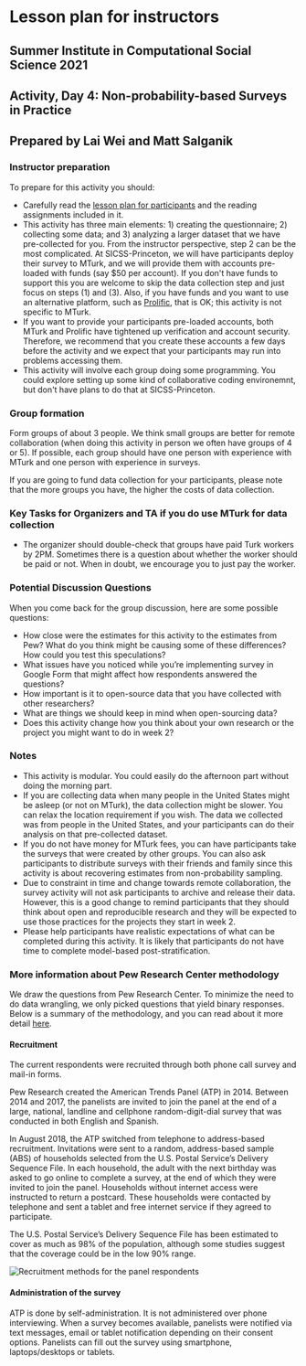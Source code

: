 # Lesson plan for instructors
## Summer Institute in Computational Social Science 2021
## Activity, Day 4: Non-probability-based Surveys in Practice
## Prepared by Lai Wei and Matt Salganik

### Instructor preparation

To prepare for this activity you should:
- Carefully read the [lesson plan for participants](lesson_plan_survey_participant.md) and the reading assignments included in it.
- This activity has three main elements: 1) creating the questionnaire; 2) collecting some data; and 3) analyzing a larger dataset that we have pre-collected for you. From the instructor perspective, step 2 can be the most complicated. At SICSS-Princeton, we will have participants deploy their survey to MTurk, and we will provide them with accounts pre-loaded with funds (say $50 per account). If you don't have funds to support this you are welcome to skip the data collection step and just focus on steps (1) and (3). Also, if you have funds and you want to use an alternative platform, such as [Prolific](https://www.prolific.co/), that is OK; this activity is not specific to MTurk.
- If you want to provide your participants pre-loaded accounts, both MTurk and Prolific have tightened up verification and account security. Therefore, we recommend that you create these accounts a few days before the activity and we expect that your participants may run into problems accessing them.
- This activity will involve each group doing some programming.  You could explore setting up some kind of collaborative coding environemnt, but don't have plans to do that at SICSS-Princeton.

### Group formation

Form groups of about 3 people. We think small groups are better for remote collaboration (when doing this activity in person we often have groups of 4 or 5).  If possible, each group should have one person with experience with MTurk and one person with experience in surveys.  

If you are going to fund data collection for your participants, please note that the more groups you have, the higher the costs of data collection.

### Key Tasks for Organizers and TA if you do use MTurk for data collection

- The organizer should double-check that groups have paid Turk workers by 2PM. Sometimes there is a question about whether the worker should be paid or not. When in doubt, we encourage you to just pay the worker.

### Potential Discussion Questions

When you come back for the group discussion, here are some possible questions:
- How close were the estimates for this activity to the estimates from Pew? What do you think might be causing some of these differences? How could you test this speculations?
- What issues have you noticed while you’re implementing survey in Google Form that might affect how respondents answered the questions?
- How important is it to open-source data that you have collected with other researchers?
- What are things we should keep in mind when open-sourcing data?
- Does this activity change how you think about your own research or the project you might want to do in week 2?

### Notes

- This activity is modular. You could easily do the afternoon part without doing the morning part.
- If you are collecting data when many people in the United States might be asleep (or not on MTurk), the data collection might be slower.  You can relax the location requirement if you wish.  The data we collected was from people in the United States, and your participants can do their analysis on that pre-collected dataset.
- If you do not have money for MTurk fees, you can have participants take the surveys that were created by other groups. You can also ask participants to distribute surveys with their friends and family since this activity is about recovering estimates from non-probability sampling.
- Due to constraint in time and change towards remote collaboration, the survey activity will not ask participants to archive and release their data.  However, this is a good change to remind participants that they should think about open and reproducible research and they will be expected to use those practices for the projects they start in week 2.
- Please help participants have realistic expectations of what can be completed during this activity. It is likely that participants do not have time to complete model-based post-stratification.

### More information about Pew Research Center methodology

We draw the questions from Pew Research Center. To minimize the need to do data wrangling, we only picked questions that yield binary responses. Below is a summary of the methodology, and you can read about it more detail [here](https://www.pewresearch.org/methods/u-s-survey-research/american-trends-panel/).

#### Recruitment

The current respondents were recruited through both phone call survey and mail-in forms.

Pew Research created the American Trends Panel (ATP) in 2014. Between 2014 and 2017, the panelists are invited to join the panel at the end of a large, national, landline and cellphone random-digit-dial survey that was conducted in both English and Spanish.

In August 2018, the ATP switched from telephone to address-based recruitment. Invitations were sent to a random, address-based sample (ABS) of households selected from the U.S. Postal Service’s Delivery Sequence File. In each household, the adult with the next birthday was asked to go online to complete a survey, at the end of which they were invited to join the panel. Households without internet access were instructed to return a postcard. These households were contacted by telephone and sent a tablet and free internet service if they agreed to participate.

The U.S. Postal Service’s Delivery Sequence File has been estimated to cover as much as 98% of the population, although some studies suggest that the coverage could be in the low 90% range.

![Recruitment methods for the panel respondents](https://www.pewresearch.org/methods/wp-content/uploads/sites/10/2019/12/12.12.19_ATP-update.png?resize=640,510)

#### Administration of the survey

ATP is done by self-administration. It is not administered over phone interviewing. When a survey becomes available, panelists were notified via text messages, email or tablet notification depending on their consent options. Panelists can fill out the survey using smartphone, laptops/desktops or tablets.
